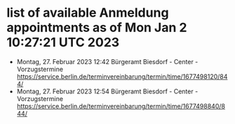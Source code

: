 # list of available Anmeldung appointments as of Mon Jan  2 10:27:21 UTC 2023
- Montag, 27. Februar 2023 12:42 Bürgeramt Biesdorf - Center - Vorzugstermine https://service.berlin.de/terminvereinbarung/termin/time/1677498120/844/
- Montag, 27. Februar 2023 12:54 Bürgeramt Biesdorf - Center - Vorzugstermine https://service.berlin.de/terminvereinbarung/termin/time/1677498840/844/
